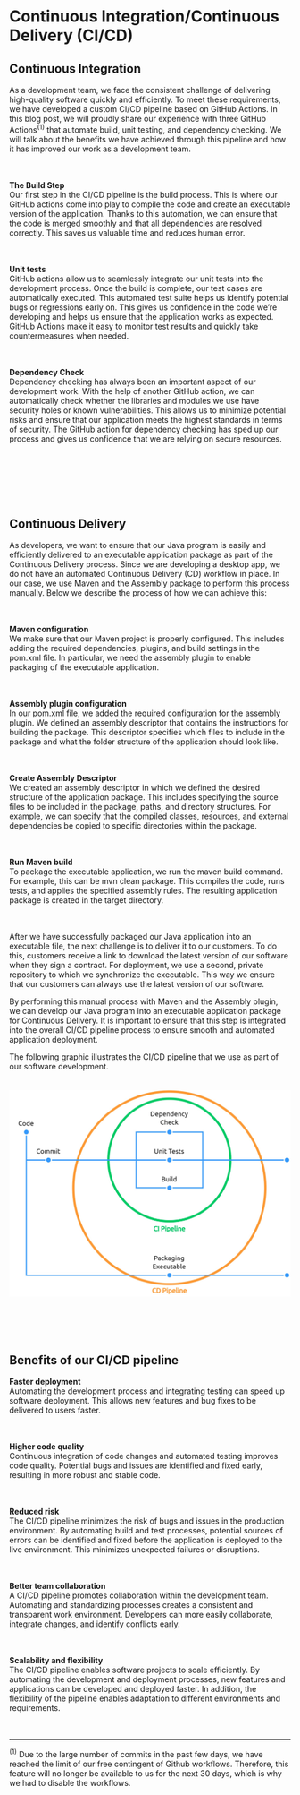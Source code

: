 # Continuous Integration/Continuous Delivery (CI/CD)

## Continuous Integration
As a development team, we face the consistent challenge of delivering high-quality software quickly and efficiently. To meet these requirements, we have developed a custom CI/CD pipeline based on GitHub Actions. In this blog post, we will proudly share our experience with three GitHub Actions<sup>(1)</sup> that automate build, unit testing, and dependency checking. We will talk about the benefits we have achieved through this pipeline and how it has improved our work as a development team.
<br />  
<br />  

**The Build Step**  
Our first step in the CI/CD pipeline is the build process. This is where our GitHub actions come into play to compile the code and create an executable version of the application. Thanks to this automation, we can ensure that the code is merged smoothly and that all dependencies are resolved correctly. This saves us valuable time and reduces human error.
<br />  
<br />  

**Unit tests**  
GitHub actions allow us to seamlessly integrate our unit tests into the development process. Once the build is complete, our test cases are automatically executed. This automated test suite helps us identify potential bugs or regressions early on. This gives us confidence in the code we’re developing and helps us ensure that the application works as expected. GitHub Actions make it easy to monitor test results and quickly take countermeasures when needed.
<br />  
<br />  

**Dependency Check**  
Dependency checking has always been an important aspect of our development work. With the help of another GitHub action, we can automatically check whether the libraries and modules we use have security holes or known vulnerabilities. This allows us to minimize potential risks and ensure that our application meets the highest standards in terms of security. The GitHub action for dependency checking has sped up our process and gives us confidence that we are relying on secure resources.
<br />  
<br />  
<br />  
<br />  

## Continuous Delivery
As developers, we want to ensure that our Java program is easily and efficiently delivered to an executable application package as part of the Continuous Delivery process. Since we are developing a desktop app, we do not have an automated Continuous Delivery (CD) workflow in place. In our case, we use Maven and the Assembly package to perform this process manually. Below we describe the process of how we can achieve this:
<br />  
<br />  

**Maven configuration**  
We make sure that our Maven project is properly configured. This includes adding the required dependencies, plugins, and build settings in the pom.xml file. In particular, we need the assembly plugin to enable packaging of the executable application.
<br />  
<br />  

**Assembly plugin configuration**  
In our pom.xml file, we added the required configuration for the assembly plugin. We defined an assembly descriptor that contains the instructions for building the package. This descriptor specifies which files to include in the package and what the folder structure of the application should look like.
<br />  
<br />  

**Create Assembly Descriptor**  
We created an assembly descriptor in which we defined the desired structure of the application package. This includes specifying the source files to be included in the package, paths, and directory structures. For example, we can specify that the compiled classes, resources, and external dependencies be copied to specific directories within the package.
<br />  
<br />  

**Run Maven build**  
To package the executable application, we run the maven build command. For example, this can be mvn clean package. This compiles the code, runs tests, and applies the specified assembly rules. The resulting application package is created in the target directory.
<br />  
<br />  

After we have successfully packaged our Java application into an executable file, the next challenge is to deliver it to our customers. To do this, customers receive a link to download the latest version of our software when they sign a contract. For deployment, we use a second, private repository to which we synchronize the executable. This way we ensure that our customers can always use the latest version of our software.

By performing this manual process with Maven and the Assembly plugin, we can develop our Java program into an executable application package for Continuous Delivery. It is important to ensure that this step is integrated into the overall CI/CD pipeline process to ensure smooth and automated application deployment.
<br />  

The following graphic illustrates the CI/CD pipeline that we use as part of our software development.  
<br />  
<img src="cicd-pipeline.jpg" alt="cicd pipeline" width="750">
<br />  
<br />  
<br />  



## Benefits of our CI/CD pipeline
**Faster deployment**  
Automating the development process and integrating testing can speed up software deployment. This allows new features and bug fixes to be delivered to users faster.
<br />  
<br />  

**Higher code quality**  
Continuous integration of code changes and automated testing improves code quality. Potential bugs and issues are identified and fixed early, resulting in more robust and stable code.
<br />  
<br />  

**Reduced risk**  
The CI/CD pipeline minimizes the risk of bugs and issues in the production environment. By automating build and test processes, potential sources of errors can be identified and fixed before the application is deployed to the live environment. This minimizes unexpected failures or disruptions.
<br />  
<br />  

**Better team collaboration**  
A CI/CD pipeline promotes collaboration within the development team. Automating and standardizing processes creates a consistent and transparent work environment. Developers can more easily collaborate, integrate changes, and identify conflicts early.
<br />  
<br />  

**Scalability and flexibility**  
The CI/CD pipeline enables software projects to scale efficiently. By automating the development and deployment processes, new features and applications can be developed and deployed faster. In addition, the flexibility of the pipeline enables adaptation to different environments and requirements.
<br />  
<br />  

-----
<sup>(1)</sup> Due to the large number of commits in the past few days, we have reached the limit of our free contingent of Github workflows. Therefore, this feature will no longer be available to us for the next 30 days, which is why we had to disable the workflows.

